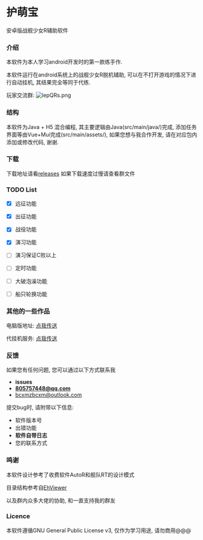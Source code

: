 护萌宝 
===
安卓版战舰少女R辅助软件

### 介绍
本软件为本人学习android开发时的第一款练手作.

本软件运行在android系统上的战舰少女R脱机辅助, 可以在不打开游戏的情况下进行自动挂机, 其结果完全等同于代练.

玩家交流群: ![lepQRs.png](https://s2.ax1x.com/2019/12/28/lepQRs.png)

### 结构
本软件为Java + H5 混合编程, 其主要逻辑由Java(src/main/java/)完成, 添加任务界面等由Vue+Mui完成(src/main/assets/), 如果您想与我合作开发, 请在对应包内添加或修改代码, 谢谢. 


### 下载
下载地址请看[releases](https://github.com/ProtectorMoe/pe-protector-moe/releases)
如果下载速度过慢请查看群文件


### TODO List
- [x] 远征功能
- [x] 出征功能
- [x] 战役功能
- [x] 演习功能
- [ ] 演习保证C败以上
- [ ] 定时功能
- [ ] 大破泡澡功能
- [ ] 船只轮换功能



### 其他的一些作品
电脑版地址: [点我传送](https://github.com/bcxmzbcxm/pc-protector-moe)

代挂机服务: [点我传送](http://cloud.protector.moe)


### 反馈
如果您有任何问题, 您可以通过以下方式联系我
* **issues**
* **805757448@qq.com**
* bcxmzbcxm@outlook.com


提交bug时, 请附带以下信息:
* 软件版本号
* 出错功能
* **软件自带日志**
* 您的联系方式

### 鸣谢

本软件设计参考了收费软件AutoR和舰队RT的设计模式

目录结构参考自[EhViewer](https://github.com/seven332/EhViewer)

以及群内众多大佬的协助, 和一直支持我的群友

### Licence
本软件遵循GNU General Public License v3, 仅作为学习用途, 请勿商用@@@